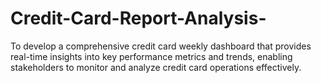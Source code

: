 # Credit-Card-Report-Analysis-
To develop a comprehensive credit card weekly dashboard that provides real-time insights into key performance metrics and trends, enabling stakeholders to monitor and analyze credit card operations effectively.
